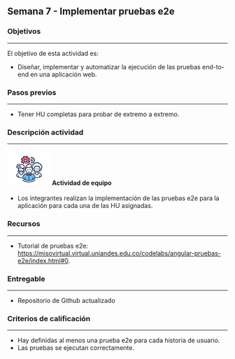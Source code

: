 ## Semana 7 - Implementar pruebas e2e

### Objetivos

---

El objetivo de esta actividad es:

- Diseñar, implementar y automatizar la ejecución de las pruebas end-to-end en una aplicación web.

### Pasos previos

---

- Tener HU completas para probar de extremo a extremo.

### Descripción actividad

---

#### ![](./../../assets/images/grupo.png) Actividad de equipo

- Los integrantes realizan la implementación de las pruebas e2e para la aplicación para cada una de las HU asignadas.

### Recursos

---

- Tutorial de pruebas e2e: https://misovirtual.virtual.uniandes.edu.co/codelabs/angular-pruebas-e2e/index.html#0.

### Entregable

---

- Repositorio de Github actualizado

### Criterios de calificación

---

- Hay definidas al menos una prueba e2e para cada historia de usuario.
- Las pruebas se ejecutan correctamente.
